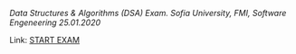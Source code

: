 *Data Structures & Algorithms (DSA) Exam. Sofia University, FMI, Software Engeneering 25.01.2020*

Link: [START EXAM](https://www.hackerrank.com/SDA-2019-2020-exam-2e3nr4rr)
